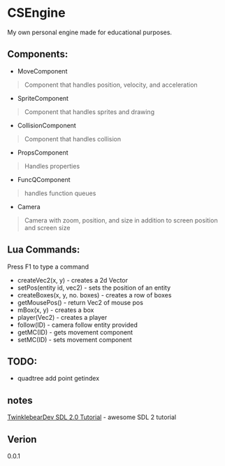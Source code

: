 CSEngine
========
My own personal engine made for educational purposes.

Components:
-----------
* MoveComponent
>Component that handles position, velocity, and acceleration

* SpriteComponent
>Component that handles sprites and drawing

* CollisionComponent
>Component that handles collision

* PropsComponent
>Handles properties

* FuncQComponent
>handles function queues

* Camera
>Camera with zoom, position, and size in addition to screen position and screen size

Lua Commands:
-------------
Press F1 to type a command

* createVec2(x, y) - creates a 2d Vector
* setPos(entity id, vec2) - sets the position of an entity
* createBoxes(x, y, no. boxes) - creates a row of boxes
* getMousePos() - return Vec2 of mouse pos
* mBox(x, y) - creates a box
* player(Vec2) - creates a player
* follow(ID) - camera follow entity provided
* getMC(ID) - gets movement component
* setMC(ID) - sets movement component

TODO:
-----
* quadtree add point getindex

notes
-----
[TwinklebearDev SDL 2.0 Tutorial] - awesome SDL 2 tutorial

Verion
------
0.0.1

[TwinklebearDev SDL 2.0 Tutorial]:http://www.willusher.io/pages/sdl2/